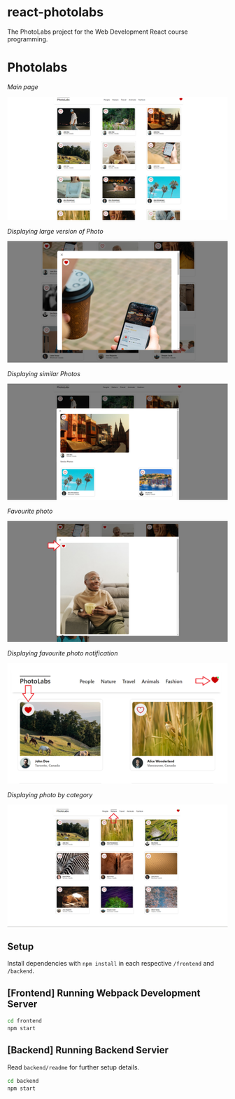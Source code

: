 # react-photolabs
The PhotoLabs project for the Web Development React course programming.

# Photolabs

*Main page*

![Alt text](/assets/MainScreen.png)


*Displaying large version of Photo*

![Alt text](/assets/LargeVersionofPhoto.png)


*Displaying similar Photos*

![Alt text](/assets/SimilarPhotos.png)


*Favourite photo*

![Alt text](/assets/LikedPhoto.png)


*Displaying favourite photo notification*

![Alt text](/assets/FavouritePhotoNotification.png)


*Displaying photo by category*

![Alt text](/assets/PhotobyCategory.png)




## Setup

Install dependencies with `npm install` in each respective `/frontend` and `/backend`.

## [Frontend] Running Webpack Development Server

```sh
cd frontend
npm start
```

## [Backend] Running Backend Servier

Read `backend/readme` for further setup details.

```sh
cd backend
npm start
```
